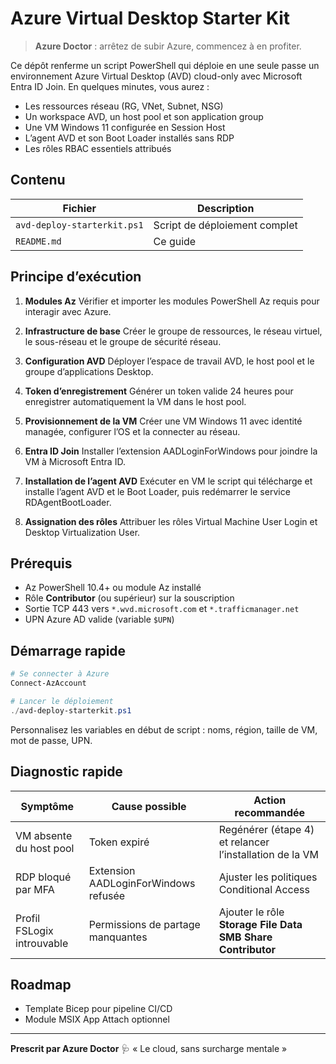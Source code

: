 # Azure Virtual Desktop Starter Kit

> **Azure Doctor** : arrêtez de subir Azure, commencez à en profiter.

Ce dépôt renferme un script PowerShell qui déploie en une seule passe un environnement Azure Virtual Desktop (AVD) cloud-only avec Microsoft Entra ID Join. En quelques minutes, vous aurez :

* Les ressources réseau (RG, VNet, Subnet, NSG)
* Un workspace AVD, un host pool et son application group
* Une VM Windows 11 configurée en Session Host
* L’agent AVD et son Boot Loader installés sans RDP
* Les rôles RBAC essentiels attribués

## Contenu

| Fichier                     | Description                   |
| --------------------------- | ----------------------------- |
| `avd-deploy-starterkit.ps1` | Script de déploiement complet |
| `README.md`                 | Ce guide                      |

## Principe d’exécution

1. **Modules Az**
   Vérifier et importer les modules PowerShell Az requis pour interagir avec Azure.

2. **Infrastructure de base**
   Créer le groupe de ressources, le réseau virtuel, le sous-réseau et le groupe de sécurité réseau.

3. **Configuration AVD**
   Déployer l’espace de travail AVD, le host pool et le groupe d’applications Desktop.

4. **Token d’enregistrement**
   Générer un token valide 24 heures pour enregistrer automatiquement la VM dans le host pool.

5. **Provisionnement de la VM**
   Créer une VM Windows 11 avec identité managée, configurer l’OS et la connecter au réseau.

6. **Entra ID Join**
   Installer l’extension AADLoginForWindows pour joindre la VM à Microsoft Entra ID.

7. **Installation de l’agent AVD**
   Exécuter en VM le script qui télécharge et installe l’agent AVD et le Boot Loader, puis redémarrer le service RDAgentBootLoader.

8. **Assignation des rôles**
   Attribuer les rôles Virtual Machine User Login et Desktop Virtualization User.

## Prérequis

* Az PowerShell 10.4+ ou module Az installé
* Rôle **Contributor** (ou supérieur) sur la souscription
* Sortie TCP 443 vers `*.wvd.microsoft.com` et `*.trafficmanager.net`
* UPN Azure AD valide (variable `$UPN`)

## Démarrage rapide

```powershell
# Se connecter à Azure
Connect-AzAccount

# Lancer le déploiement
./avd-deploy-starterkit.ps1
```

Personnalisez les variables en début de script : noms, région, taille de VM, mot de passe, UPN.

## Diagnostic rapide

| Symptôme                   | Cause possible                       | Action recommandée                                          |
| -------------------------- | ------------------------------------ | ----------------------------------------------------------- |
| VM absente du host pool    | Token expiré                         | Regénérer (étape 4) et relancer l’installation de la VM     |
| RDP bloqué par MFA         | Extension AADLoginForWindows refusée | Ajuster les politiques Conditional Access                   |
| Profil FSLogix introuvable | Permissions de partage manquantes    | Ajouter le rôle **Storage File Data SMB Share Contributor** |

## Roadmap

* Template Bicep pour pipeline CI/CD
* Module MSIX App Attach optionnel

---

**Prescrit par Azure Doctor** 🩺  « Le cloud, sans surcharge mentale »
